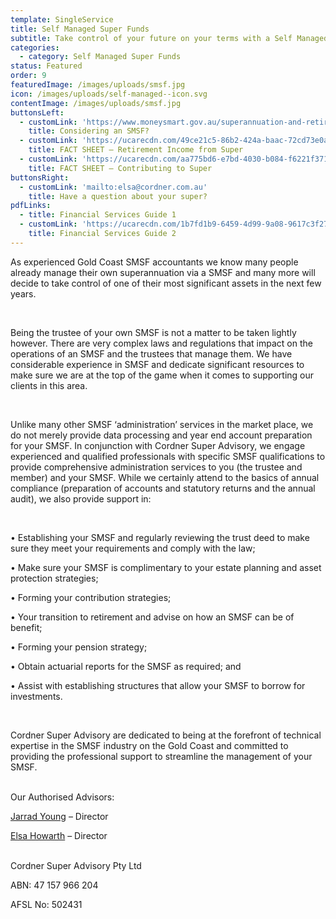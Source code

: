 ```yaml
---
template: SingleService
title: Self Managed Super Funds
subtitle: Take control of your future on your terms with a Self Managed Super Fund
categories:
  - category: Self Managed Super Funds
status: Featured
order: 9
featuredImage: /images/uploads/smsf.jpg
icon: /images/uploads/self-managed--icon.svg
contentImage: /images/uploads/smsf.jpg
buttonsLeft:
  - customLink: 'https://www.moneysmart.gov.au/superannuation-and-retirement/self-managed-super-fund-smsf'
    title: Considering an SMSF?
  - customLink: 'https://ucarecdn.com/49ce21c5-86b2-424a-baac-72cd73e0a88b/FactSheetRetirementIncomeYourOptions'
    title: FACT SHEET – Retirement Income from Super
  - customLink: 'https://ucarecdn.com/aa775bd6-e7bd-4030-b084-f6221f37159d/FactSheetContributingtoSuper'
    title: FACT SHEET – Contributing to Super
buttonsRight:
  - customLink: 'mailto:elsa@cordner.com.au'
    title: Have a question about your super?
pdfLinks:
  - title: Financial Services Guide 1
  - customLink: 'https://ucarecdn.com/1b7fd1b9-6459-4d99-9a08-9617c3f27cc0/'
    title: Financial Services Guide 2
---
```


As experienced Gold Coast SMSF accountants we know many people already manage their own superannuation via a SMSF and many more will decide to take control of one of their most significant assets in the next few years.

<br />

Being the trustee of your own SMSF is not a matter to be taken lightly however. There are very complex laws and regulations that impact on the operations of an SMSF and the trustees that manage them. We have considerable experience in SMSF and dedicate significant resources to make sure we are at the top of the game when it comes to supporting our clients in this area.

<br />

Unlike many other SMSF ‘administration’ services in the market place, we do not merely provide data processing and year end account preparation for your SMSF. In conjunction with Cordner Super Advisory, we engage experienced and qualified professionals with specific SMSF qualifications to provide comprehensive administration services to you (the trustee and member) and your SMSF. While we certainly attend to the basics of annual compliance (preparation of accounts and statutory returns and the annual audit), we also provide support in:

<br />

• Establishing your SMSF and regularly reviewing the trust deed to make sure they meet your requirements and comply with the law;

• Make sure your SMSF is complimentary to your estate planning and asset protection strategies;

• Forming your contribution strategies;

• Your transition to retirement and advise on how an SMSF can be of benefit;

• Forming your pension strategy;

• Obtain actuarial reports for the SMSF as required; and

• Assist with establishing structures that allow your SMSF to borrow for investments.

<br />

Cordner Super Advisory are dedicated to being at the forefront of technical expertise in the SMSF industry on the Gold Coast and committed to providing the professional support to streamline the management of your SMSF.

<br />
Our Authorised Advisors:

[Jarrad Young](https://cordner.netlify.com/team/jarrad-young/) – Director

[Elsa Howarth](https://cordner.netlify.com/team/elsa-howarth/) – Director

<br />
Cordner Super Advisory Pty Ltd

ABN: 47 157 966 204

AFSL No: 502431

